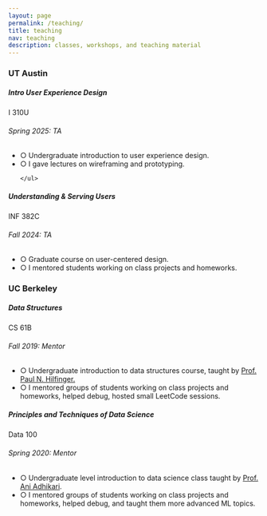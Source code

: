 ```yaml
---
layout: page
permalink: /teaching/
title: teaching
nav: teaching
description: classes, workshops, and teaching material
---
```

<h3 class="mt-4">UT Austin</h3>

<div class="card mt-3">
  <div class="p-3">
    <div class="row">
      <div class="col-sm-10">
        <h5 class="font-weight-bold">Intro User Experience Design</h5>
      </div>
      <div class="col-sm-2 text-left text-sm-right">
        <span class="badge font-weight-bold light-green darken-1 text-uppercase align-middle"  href="https://ischool.utexas.edu/programs/class-schedules/i-310u-introduction-user-experience-design-27910" target="_blank">
            I 310U
        </span>
      </div>
    </div>
    <h6 class="font-italic mt-2 mt-sm-0">Spring 2025: TA</h6>
    <ul class="card-text font-weight-light list-group list-group-flush">
      <li class="list-group-item">○ Undergraduate introduction to user experience design.</li>
      <li class="list-group-item">○ I gave lectures on wireframing and prototyping.</li>

    </ul>
  </div>
</div>
<div class="card mt-3">
  <div class="p-3">
    <div class="row">
      <div class="col-sm-10">
        <h5 class="font-weight-bold">Understanding & Serving Users</h5>
      </div>
      <div class="col-sm-2 text-left text-sm-right">
        <span class="badge font-weight-bold light-green darken-1 text-uppercase align-middle"  href="https://ischool.utexas.edu/programs/class-schedules/i-310u-introduction-user-experience-design-27910" target="_blank">
            INF 382C
        </span>
      </div>
    </div>
    <h6 class="font-italic mt-2 mt-sm-0">Fall 2024: TA</h6>
    <ul class="card-text font-weight-light list-group list-group-flush">
      <li class="list-group-item">○ Graduate course on user-centered design.</li>
      <li class="list-group-item">○ I mentored students working on class projects and homeworks.</li>
    </ul>
  </div>
</div>


<h3 class="mt-4">UC Berkeley</h3>

<div class="card mt-3">
  <div class="p-3">
    <div class="row">
      <div class="col-sm-10">
        <h5 class="font-weight-bold">Data Structures</h5>
      </div>
      <div class="col-sm-2 text-left text-sm-right">
        <span class="badge font-weight-bold light-green darken-1 text-uppercase align-middle"  href="https://datastructur.es/" target="_blank">
            CS 61B
        </span>
      </div>
    </div>
    <h6 class="font-italic mt-2 mt-sm-0">Fall 2019: Mentor</h6>
    <ul class="card-text font-weight-light list-group list-group-flush">
      <li class="list-group-item">○ Undergraduate introduction to data structures course, taught by <a href="https://www2.eecs.berkeley.edu/Faculty/Homepages/hilfinger.html" target="_blank">Prof. Paul N. Hilfinger.</a></li>
      <li class="list-group-item">○ I mentored groups of students working on class projects and homeworks, helped debug, hosted small LeetCode sessions.</li>
    </ul>
  </div>
</div>

<div class="card mt-3">
  <div class="p-3">
    <div class="row">
      <div class="col-sm-10">
        <h5 class="font-weight-bold">Principles and Techniques of Data Science</h5>
      </div>
      <div class="col-sm-2 text-left text-sm-right">
        <span class="badge font-weight-bold light-green darken-1 text-uppercase align-middle">
            Data 100
        </span>
      </div>
    </div>
    <h6 class="font-italic mt-2 mt-sm-0">Spring 2020: Mentor</h6>
    <ul class="card-text font-weight-light list-group list-group-flush">
      <li class="list-group-item">○ Undergraduate level introduction to data science class taught by  <a href="http://aniadhikari.org/" target="_blank">Prof. Ani Adhikari</a>.</li>
      <li class="list-group-item">○ I mentored groups of students working on class projects and homeworks, helped debug, and taught them more advanced ML topics.</li>
    </ul>
  </div>
</div>
